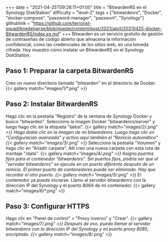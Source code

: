 +++
date = "2021-04-25T09:28:11+01:00"
title = "BitwardenRS en el Synology DiskStation"
difficulty = "level-2"
tags = ["bitwardenrs", "Docker", "docker-compose", "password-manager", "passwort", "Synology"]
githublink = "https://github.com/terrorist-squad/knedelverse/blob/master/content/post/2021/april/20210425-docker-BitwardenRS/index.es.md"
+++
Bitwarden es un servicio gratuito de gestión de contraseñas de código abierto que almacena la información confidencial, como las credenciales de los sitios web, en una bóveda cifrada. Hoy muestro cómo instalar un BitwardenRS en el Synology DiskStation.
## Paso 1: Preparar la carpeta BitwardenRS
Creo un nuevo directorio llamado "bitwarden" en el directorio de Docker.
{{< gallery match="images/1/*.png" >}}

## Paso 2: Instalar BitwardenRS
Hago clic en la pestaña "Registro" de la ventana de Synology Docker y busco "bitwarden". Selecciono la imagen Docker "bitwardenrs/server" y luego hago clic en la etiqueta "latest".
{{< gallery match="images/2/*.png" >}}
Hago doble clic en la imagen de mi bitwardenrs. Luego hago clic en "Configuración avanzada" y activo aquí también el "Reinicio automático".
{{< gallery match="images/3/*.png" >}}
Selecciono la pestaña "Volumen" y hago clic en "Añadir carpeta". Allí creo una nueva carpeta con esta ruta de montaje "/data".
{{< gallery match="images/4/*.png" >}}
Asigno puertos fijos para el contenedor "bitwardenrs". Sin puertos fijos, podría ser que el "servidor bitwardenrs" se ejecute en un puerto diferente después de un reinicio. El primer puerto de contenedores puede ser eliminado. Hay que recordar el otro puerto.
{{< gallery match="images/5/*.png" >}}
El contenedor ya puede iniciarse. Llamo al servidor bitwardenrs con la dirección IP del Synology y el puerto 8084 de mi contenedor.
{{< gallery match="images/6/*.png" >}}

## Paso 3: Configurar HTTPS
Hago clic en "Panel de control" > "Proxy inverso" y "Crear".
{{< gallery match="images/7/*.png" >}}
Después de eso, puedo llamar al servidor bitwardenrs con la dirección IP del Synology y mi puerto proxy 8085, encriptado.
{{< gallery match="images/8/*.png" >}}